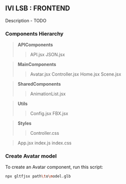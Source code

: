 ## IVI LSB : FRONTEND

Description - TODO

### Components Hierarchy

> **APIComponents**
>> API.jsx
>> JSON.jsx

> **MainComponents**
>> Avatar.jsx
>> Controller.jsx
>> Home.jsx
>> Scene.jsx

> **SharedComponents**
>> AnimationList.jsx

> **Utils**
>> Config.jsx
>> FBX.jsx

> **Styles**
>> Controller.css

> App.jsx
> index.js
> index.css


### Create Avatar model

To create an  Avatar component, run this script:
```bash
npx gltfjsx path\to\model.glb
```

